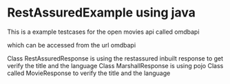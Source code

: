 # RestAssuredExample using java

This is a example testcases for the open movies api called omdbapi

which can be accessed from the url omdbapi

Class RestAssuredResponse is using the restassured inbuilt response to get verify the title and the language
Class MarshallResponse is using pojo Class called MovieResponse to verify the title and the language